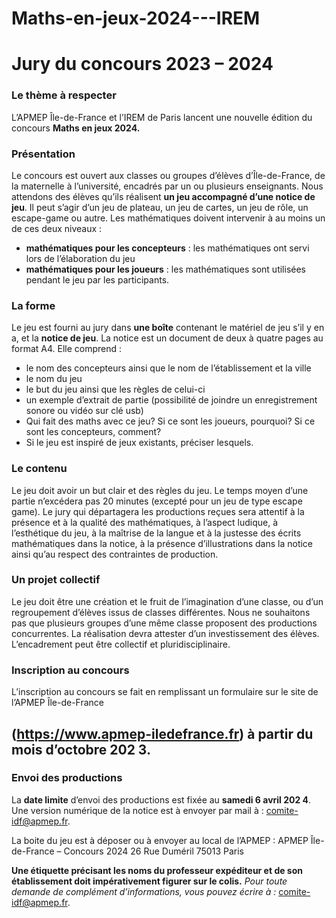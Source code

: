 # Maths-en-jeux-2024---IREM

# Jury du concours 2023 – 2024

### Le thème à respecter

L’APMEP Île-de-France et l’IREM de Paris lancent une nouvelle édition du concours **Maths en jeux 2024.**

### Présentation

Le concours est ouvert aux classes ou groupes d’élèves d’Île-de-France, de la maternelle à l’université,
encadrés par un ou plusieurs enseignants. Nous attendons des élèves qu’ils réalisent **un jeu
accompagné d’une notice de jeu**. Il peut s’agir d’un jeu de plateau, un jeu de cartes, un jeu de rôle,
un escape-game ou autre.
Les mathématiques doivent intervenir à au moins un de ces deux niveaux :

- **mathématiques pour les concepteurs** : les mathématiques ont servi lors de l’élaboration du jeu
- **mathématiques pour les joueurs** : les mathématiques sont utilisées pendant le jeu par les
participants.

### La forme

Le jeu est fourni au jury dans **une boîte** contenant le matériel de jeu s’il y en a, et la **notice de jeu**. La
notice est un document de deux à quatre pages au format A4. Elle comprend :

- le nom des concepteurs ainsi que le nom de l’établissement et la ville
- le nom du jeu
- le but du jeu ainsi que les règles de celui-ci
- un exemple d’extrait de partie (possibilité de joindre un enregistrement sonore ou vidéo sur clé
    usb)
- Qui fait des maths avec ce jeu? Si ce sont les joueurs, pourquoi? Si ce sont les concepteurs,
    comment?
- Si le jeu est inspiré de jeux existants, préciser lesquels.

### Le contenu

Le jeu doit avoir un but clair et des règles du jeu. Le temps moyen d’une partie n’excédera pas 20 minutes
(excepté pour un jeu de type escape game).
Le jury qui départagera les productions reçues sera attentif à la présence et à la qualité des
mathématiques, à l’aspect ludique, à l’esthétique du jeu, à la maîtrise de la langue et à la justesse des
écrits mathématiques dans la notice, à la présence d’illustrations dans la notice ainsi qu’au respect des
contraintes de production.

### Un projet collectif

Le jeu doit être une création et le fruit de l’imagination d’une classe, ou d’un regroupement d’élèves issus
de classes différentes. Nous ne souhaitons pas que plusieurs groupes d’une même classe proposent des
productions concurrentes. La réalisation devra attester d’un investissement des élèves.
L’encadrement peut être collectif et pluridisciplinaire.

### Inscription au concours

L’inscription au concours se fait en remplissant un formulaire sur le site de l’APMEP Île-de-France
## (https://www.apmep-iledefrance.fr) à partir du mois d’octobre 202 3.

### Envoi des productions

La **date limite** d’envoi des productions est fixée au **samedi 6 avril 202 4**.
Une version numérique de la notice est à envoyer par mail à : comite-idf@apmep.fr.

La boite du jeu est à déposer ou à envoyer au local de l’APMEP :
APMEP Île-de-France – Concours 2024
26 Rue Duméril
75013 Paris

**Une étiquette précisant les noms du professeur expéditeur et de son établissement doit
impérativement figurer sur le colis.**
_Pour toute demande de complément d’informations, vous pouvez écrire à :_ comite-idf@apmep.fr.


